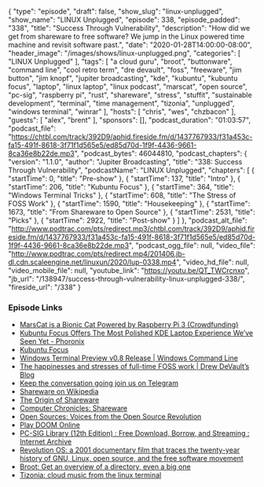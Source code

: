 {
  "type": "episode",
  "draft": false,
  "show_slug": "linux-unplugged",
  "show_name": "LINUX Unplugged",
  "episode": 338,
  "episode_padded": "338",
  "title": "Success Through Vulnerability",
  "description": "How did we get from shareware to free software? We jump in the Linux powered time machine and revisit software past.",
  "date": "2020-01-28T14:00:00-08:00",
  "header_image": "/images/shows/linux-unplugged.png",
  "categories": [
    "LINUX Unplugged"
  ],
  "tags": [
    "a cloud guru",
    "broot",
    "buttonware",
    "command line",
    "cool retro term",
    "dre devault",
    "foss",
    "freeware",
    "jim button",
    "jim knopf",
    "jupiter broadcasting",
    "kde",
    "kubuntu",
    "kubuntu focus",
    "laptop",
    "linux laptop",
    "linux podcast",
    "marscat",
    "open source",
    "pc-sig",
    "raspberry pi",
    "rust",
    "shareware",
    "stress",
    "stuffit",
    "sustainable development",
    "terminal",
    "time management",
    "tizonia",
    "unplugged",
    "windows terminal",
    "winrar"
  ],
  "hosts": [
    "chris",
    "wes",
    "chzbacon"
  ],
  "guests": [
    "alex",
    "brent"
  ],
  "sponsors": [],
  "podcast_duration": "01:03:57",
  "podcast_file": "https://chtbl.com/track/392D9/aphid.fireside.fm/d/1437767933/f31a453c-fa15-491f-8618-3f71f1d565e5/ed85d70d-1f9f-4436-9661-8ca36e8b22de.mp3",
  "podcast_bytes": 46044810,
  "podcast_chapters": {
    "version": "1.1.0",
    "author": "Jupiter Broadcasting",
    "title": "338: Success Through Vulnerability",
    "podcastName": "LINUX Unplugged",
    "chapters": [
      {
        "startTime": 0,
        "title": "Pre-show"
      },
      {
        "startTime": 137,
        "title": "Intro"
      },
      {
        "startTime": 206,
        "title": "Kubuntu Focus"
      },
      {
        "startTime": 364,
        "title": "Windows Terminal Tricks"
      },
      {
        "startTime": 608,
        "title": "The Stress of FOSS Work"
      },
      {
        "startTime": 1590,
        "title": "Housekeeping"
      },
      {
        "startTime": 1673,
        "title": "From Shareware to Open Source"
      },
      {
        "startTime": 2531,
        "title": "Picks"
      },
      {
        "startTime": 2922,
        "title": "Post-show"
      }
    ]
  },
  "podcast_alt_file": "http://www.podtrac.com/pts/redirect.mp3/chtbl.com/track/392D9/aphid.fireside.fm/d/1437767933/f31a453c-fa15-491f-8618-3f71f1d565e5/ed85d70d-1f9f-4436-9661-8ca36e8b22de.mp3",
  "podcast_ogg_file": null,
  "video_file": "http://www.podtrac.com/pts/redirect.mp4/201406.jb-dl.cdn.scaleengine.net/linuxun/2020/lup-0338.mp4",
  "video_hd_file": null,
  "video_mobile_file": null,
  "youtube_link": "https://youtu.be/QT_TWCrcnxo",
  "jb_url": "/138947/success-through-vulnerability-linux-unplugged-338/",
  "fireside_url": "/338"
}


### Episode Links

  * [MarsCat is a Bionic Cat Powered by Raspberry Pi 3 (Crowdfunding)](https://www.cnx-software.com/2020/01/20/marscat-bionic-cat-powered-by-raspberry-pi-3/ "MarsCat is a Bionic Cat Powered by Raspberry Pi 3 \(Crowdfunding\)")
  * [Kubuntu Focus Offers The Most Polished KDE Laptop Experience We’ve Seen Yet - Phoronix](https://www.phoronix.com/scan.php?page=article&item=kubuntu-focus "Kubuntu Focus Offers The Most Polished KDE Laptop Experience We’ve Seen Yet - Phoronix")
  * [Kubuntu Focus](https://kfocus.org/ "Kubuntu Focus")
  * [Windows Terminal Preview v0.8 Release | Windows Command Line](https://devblogs.microsoft.com/commandline/windows-terminal-preview-v0-8-release/ "Windows Terminal Preview v0.8 Release | Windows Command Line")
  * [The happinesses and stresses of full-time FOSS work | Drew DeVault’s Blog](https://drewdevault.com/2020/01/21/Stress-and-happiness.html "The happinesses and stresses of full-time FOSS work | Drew DeVault’s Blog")
  * [Keep the conversation going join us on Telegram](https://jupiterbroadcasting.com/telegram "Keep the conversation going join us on Telegram")
  * [Shareware on Wikipedia](https://en.wikipedia.org/wiki/Shareware "Shareware on Wikipedia")
  * [The Origin of Shareware](https://asp-software.org/www/history/the-origin-of-shareware/ "The Origin of Shareware")
  * [Computer Chronicles: Shareware](https://www.youtube.com/watch?v=1aDXV10-5lo "Computer Chronicles: Shareware")
  * [Open Sources: Voices from the Open Source Revolution](https://www.oreilly.com/openbook/opensources/book/netrev.html "Open Sources: Voices from the Open Source Revolution")
  * [Play DOOM Online](https://archive.org/details/DoomsharewareEpisode "Play DOOM Online")
  * [PC-SIG Library (12th Edition) : Free Download, Borrow, and Streaming : Internet Archive](https://archive.org/details/cdrom-pcsig12 "PC-SIG Library \(12th Edition\) : Free Download, Borrow, and Streaming : Internet Archive")
  * [Revolution OS: a 2001 documentary film that traces the twenty-year history of GNU, Linux, open source, and the free software movement](https://archive.org/details/RevolutionOS_201610 "Revolution OS: a 2001 documentary film that traces the twenty-year history of GNU, Linux, open source, and the free software movement")
  * [Broot: Get an overview of a directory, even a big one](https://dystroy.org/broot/ "Broot: Get an overview of a directory, even a big one")
  * [Tizonia: cloud music from the linux terminal](http://tizonia.org/ "Tizonia: cloud music from the linux terminal")


